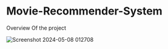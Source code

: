 # Movie-Recommender-System
Overview Of the project

![Screenshot 2024-05-08 012708](https://github.com/Laqub-Haroon/Movie-Recommender-Project/assets/145701125/ba1c26a1-05c3-4618-80f3-6249879af68d)

